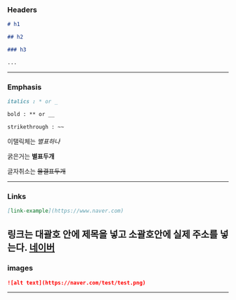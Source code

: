 ### Headers

```markdown
# h1

## h2

### h3

...
```
---
### Emphasis
```markdown
italics : * or _

bold : ** or __

strikethrough : ~~
```
이탤릭체는 *별표하나*

굵은거는 **별표두개**

글자취소는 ~~물결표두개~~

---
### Links

```markdown
[link-example](https://www.naver.com)
```
링크는 대괄호 안에 제목을 넣고 소괄호안에 실제 주소를 넣는다. [네이버](https://www.naver.com) 
---
### images
```markdown
![alt text](https://naver.com/test/test.png)
```
---




